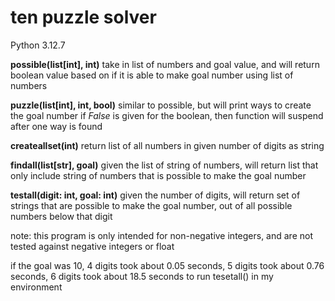 # ten puzzle solver

Python 3.12.7

**possible(list[int], int)**
take in list of numbers and goal value, and will return boolean value based on if it is able to make goal number using list of numbers

**puzzle(list[int], int, bool)**
similar to possible, but will print ways to create the goal number
if *False* is given for the boolean, then function will suspend after one way is found

**createallset(int)**
return list of all numbers in given number of digits as string

**findall(list[str], goal)**
given the list of string of numbers, will return list that only include string of numbers that is possible to make the goal number

**testall(digit: int, goal: int)**
given the number of digits, will return set of strings that are possible to make the goal number, out of all possible numbers below that digit

note: this program is only intended for non-negative integers, and are not tested against negative integers or float

if the goal was 10, 4 digits took about 0.05 seconds, 5 digits took about 0.76 seconds, 6 digits took about 18.5 seconds to run tesetall() in my environment
